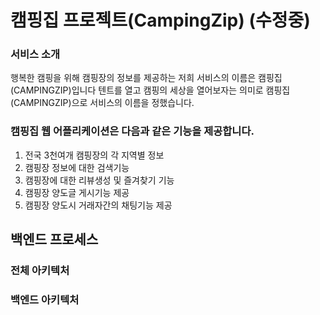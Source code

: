 # 캠핑집 프로젝트(CampingZip) (수정중)

### 서비스 소개
 행복한 캠핑을 위해 캠핑장의 정보를 제공하는 저희 서비스의 이름은 캠핑집(CAMPINGZIP)입니다
텐트를 열고 캠핑의 세상을 열어보자는 의미로 캠핑집(CAMPINGZIP)으로 서비스의 이름을 정했습니다.

### 캠핑집 웹 어플리케이션은 다음과 같은 기능을 제공합니다.
1. 전국 3천여개 캠핑장의 각 지역별 정보
2. 캠핑장 정보에 대한 검색기능
3. 캠핑장에 대한 리뷰생성 및 즐겨찾기 기능
4. 캠핑장 양도글 게시기능 제공
5. 캠핑장 양도시 거래자간의 채팅기능 제공

## 백엔드 프로세스

### 전체 아키텍처

### 백엔드 아키텍처

